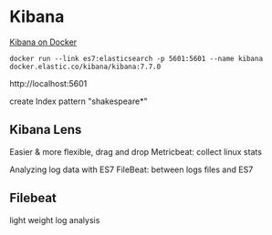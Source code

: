 # Kibana
[Kibana on Docker](https://www.elastic.co/guide/en/kibana/current/docker.html)
```shell script
docker run --link es7:elasticsearch -p 5601:5601 --name kibana docker.elastic.co/kibana/kibana:7.7.0
``` 
http://localhost:5601

create Index pattern "shakespeare*"


## Kibana Lens
Easier & more flexible, drag and drop
Metricbeat: collect linux stats

Analyzing log data with ES7
FileBeat: between logs files and ES7

## Filebeat
light weight log analysis
